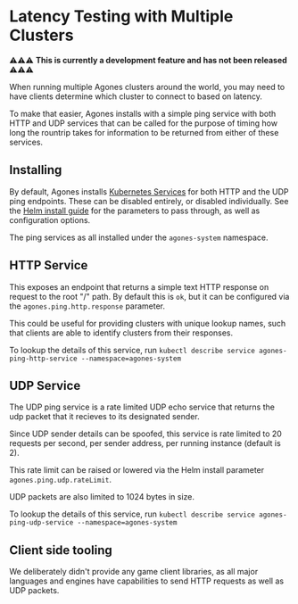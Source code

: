 # Latency Testing with Multiple Clusters

⚠️⚠️⚠️ **This is currently a development feature and has not been released** ⚠️⚠️⚠️

When running multiple Agones clusters around the world, you may need to have clients determine which cluster
to connect to based on latency.

To make that easier, Agones installs with a simple ping service with both HTTP and UDP services that can be called
for the purpose of timing how long the rountrip takes for information to be returned from either of these services.

## Installing

By default, Agones installs [Kubernetes Services](https://kubernetes.io/docs/concepts/services-networking/service/) for
both HTTP and the UDP ping endpoints. These can be disabled entirely,
or disabled individually. See the [Helm install guide](../install/helm/agones/README.md) for the parameters to pass through,
as well as configuration options. 

The ping services as all installed under the `agones-system` namespace.

## HTTP Service

This exposes an endpoint that returns a simple text HTTP response on request to the root "/" path. By default this is `ok`, but
it can be configured via the `agones.ping.http.response` parameter. 

This could be useful for providing clusters
with unique lookup names, such that clients are able to identify clusters from their responses.

To lookup the details of this service, run `kubectl describe service agones-ping-http-service --namespace=agones-system`

## UDP Service

The UDP ping service is a rate limited UDP echo service that returns the udp packet that it recieves to its designated
sender.

Since UDP sender details can be spoofed, this service is rate limited to 20 requests per second, 
per sender address, per running instance (default is 2).

This rate limit can be raised or lowered via the Helm install parameter `agones.ping.udp.rateLimit`.

UDP packets are also limited to 1024 bytes in size. 

To lookup the details of this service, run `kubectl describe service agones-ping-udp-service --namespace=agones-system`

## Client side tooling

We deliberately didn't provide any game client libraries, as all major languages and engines have capabilities
to send HTTP requests as well as UDP packets.